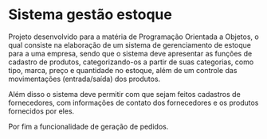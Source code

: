 # Sistema gestão estoque

Projeto desenvolvido para a matéria de Programação Orientada a Objetos, o qual consiste na elaboração de um sistema de gerenciamento de estoque
para a uma empresa, sendo que o sistema deve apresentar as funções de cadastro de produtos, categorizando-os a partir de suas categorias, como tipo, marca,
preço e quantidade no estoque, além de um controle das movimentações (entrada/saída) dos produtos.

Além disso o sistema deve permitir com que sejam feitos cadastros de fornecedores, com informações de contato dos fornecedores e os produtos fornecidos por eles.

Por fim a funcionalidade de geração de pedidos.



